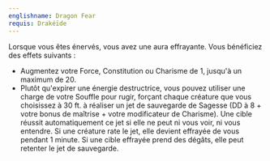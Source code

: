 ```yaml
---
englishname: Dragon Fear
requis: Drakéïde
---
```

Lorsque vous êtes énervés, vous avez une aura effrayante. Vous bénéficiez des effets suivants : 

 - Augmentez votre Force, Constitution ou Charisme de 1, jusqu'à un maximum de 20.
 - Plutôt qu'expirer une énergie destructrice, vous pouvez utiliser une charge de votre Souffle pour rugir, forçant chaque créature que vous choisissez à 30 ft. à réaliser un jet de sauvegarde de Sagesse (DD à 8 + votre bonus de maîtrise + votre modificateur de Charisme). Une cible réussit automatiquement ce jet si elle ne peut ni vous voir, ni vous entendre. Si une créature rate le jet, elle devient effrayée de vous pendant 1 minute. Si une cible effrayée prend des dégâts, elle peut retenter le jet de sauvegarde.
